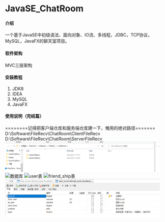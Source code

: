 # JavaSE_ChatRoom

#### 介绍
一个基于JavaSE中初级语法、面向对象、IO流、多线程，JDBC，TCP协议，MySQL，JavaFX的聊天室项目。

#### 软件架构
MVC三层架构


#### 安装教程

1.  JDK8
2.  IDEA
3.  MySQL
4.  JavaFX

#### 使用说明（完结篇）
========记得把客户端仓库和服务端仓库建一下，俺用的绝对路径=======
D:\Software\FileRecv\ChatRoom\ClientFileRecv
D:\Software\FileRecv\ChatRoom\ServerFileRecv
![仓库路径](cangku.png)
![数据库](https://foruda.gitee.com/images/1660360601447545316/屏幕截图.png "屏幕截图.png")
![user表](https://foruda.gitee.com/images/1660360646403907048/屏幕截图.png "屏幕截图.png")
![friend_ship表](https://foruda.gitee.com/images/1660360676816709873/屏幕截图.png "屏幕截图.png")
![char_record表](image.png)